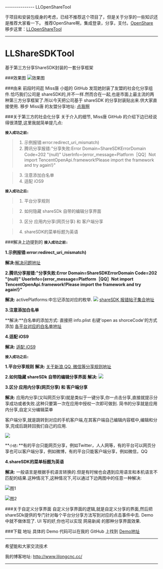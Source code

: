 
>
---------------  LLOpenShareTool
>
于项目和安装包瘦身的考虑，已经不推荐这个项目了，但是关于分享的一些知识还是推荐大家看一下。
推荐OpenShare啊，集成登录，分享，支付。[OpenShare](https://github.com/100apps/openshare)
移步这里：[LLOpenShareTool](https://github.com/lilongcnc/LLOpenShareTool)


-----------
# LLShareSDKTool
基于第三方分享ShareSDK封装的一套分享框架

###效果图
![效果图](http://upload-images.jianshu.io/upload_images/594219-d4f0b8caf7eeebf4.gif?imageMogr2/auto-orient/strip)

###由来
前段时间逛 Miss唐 小姐的 GitHub 发现她封装了友盟的社会化分享组件.恰巧我们公司是 shareSDK的,并不一样.然而合在一起,也是市面上最主流的两种第三方分享框架了.所以今天把公司基于 shareSDK 的分享封装贴出来.供大家直接使用. 移步 Miss唐 的友盟分享地址: [点我啊](https://github.com/saitjr/STShareTool)

###关于第三方的社会化分享
关于介入的细节, Miss唐 GitHub 的介绍下边已经说得很清楚,这里我就简单提几点:

**`接入成功之前:`**

>1. 示例报错:error:redirect_uri_mismatch)
>2. 腾讯分享报错:"分享失败:Error Domain=ShareSDKErrorDomain Code=202 "(null)" UserInfo={error_message=Platform［QQ］Not import TencentOpenApi.framework!Please import the framework and try again!}"

>3. 注意添加白名单
>4. 适配 iOS9


**`接入成功之后:`**
>1. 平台分享规则

>2. 如何隐藏 shareSDk 自带的编辑分享界面

>3. 区分 应用内分享(网页分享) 和 客户端分享

>4. shareSDK的菜单标题为英语



###解决上边提到的
**`接入成功之前:`**

**1.示例报错:error:redirect_uri_mismatch)**

**解决:**[解决问题地址](http://blog.csdn.net/typingios/article/details/9110073)

**2.腾讯分享报错:"分享失败:Error Domain=ShareSDKErrorDomain Code=202 "(null)" UserInfo={error_message=Platform［QQ］Not import TencentOpenApi.framework!Please import the framework and try again!}"**

**解决:** activePlatforms:中忘记添加对应的枚举.
![](http://upload-images.jianshu.io/upload_images/594219-a13d688cafc10fe8.png?imageMogr2/auto-orient/strip%7CimageView2/2/w/1240)
[shareSDK 报错帖子集合地址](http://bbs.mob.com/thread-30-1-1.html)

**3.注意添加白名单**

**解决:**白名单的添加方式: 直接把 info.plist 右键'open as shorceCode'的方式添加
[各平台对应的白名单地址](http://dev.umeng.com/social/ios/ios9#2)

**4.适配 iOS9**

**解决:**
[适配 iOS9](http://dev.umeng.com/social/ios/ios9#2)

**`接入成功之后:`**

**1.平台分享规则**
**解决:**
[关于新浪,QQ, 微信等分享规则地址](http://wiki.mob.com/%E5%B9%B3%E5%8F%B0%E7%89%B9%E6%AE%8A%E6%80%A7/)

**2.如何隐藏 shareSDk 自带的编辑分享界面**
**解决:** 
![](http://upload-images.jianshu.io/upload_images/594219-67cf544a304d293a.png?imageMogr2/auto-orient/strip%7CimageView2/2/w/1240)

**3.区分 应用内分享(网页分享) 和 客户端分享**

**解决:**
应用内分享(又叫网页分享)就是类似于一键分享,你一点击分享,直接就提示分享成功或者失败.这种只要第一次在应用中授权一次即可做到.  简书的分享就是应用内分享,自定义分编辑菜单

客户端分享,就是跳转到对应的手机客户端,在其客户端自己编辑内容框中,编辑和分享,完成后跳转回我们自己的应用.

![](http://upload-images.jianshu.io/upload_images/594219-bd8592624c0b01fe.png?imageMogr2/auto-orient/strip%7CimageView2/2/w/1240)

**`小结:`**有的平台只能网页分享，例如Twitter，人人网等，有的平台可以网页分享也可以客户端分享，例如微博，有的平台只能客户端分享，例如微信，QQ

**4.shareSDK的菜单标题为英语**

**解决:**
一般语言是根据手机语言转换的.但是有时候也会遇到应用语言和本机语言不匹配的结果.这种情况下,这种情况下,可以通过下边两图中的任意一种解决:

![图1](http://upload-images.jianshu.io/upload_images/594219-8d4295052013325a.jpg?imageMogr2/auto-orient/strip%7CimageView2/2/w/1240)


![图2](http://upload-images.jianshu.io/upload_images/594219-59f912f4cb60b2d3.jpg?imageMogr2/auto-orient/strip%7CimageView2/2/w/1240)

###关于自定义分享界面
自定义分享界面的逻辑,就是自定义分享的界面,然后把 shareSDk提供的专门针对每个平台分分享方法写到对应的点击事件中去. Demo 中就不做体现了. UI 写的好,你也可以实现 网易新闻 的那种分享界面效果.

###下载 地址
具体的 Demo 代码可以在我的 GitHub 上找到 [Demo地址](https://github.com/lilongcnc/LLShareSDKTool)

---
希望能和大家交流技术

我的博客地址: <http://www.lilongcnc.cc/>

---
